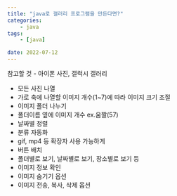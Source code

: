 ```yaml
---
title: "java로 갤러리 프로그램을 만든다면?"
categories: 
    - java
tags:
    - [java]

date: 2022-07-12
---
```


참고할 것 - 아이폰 사진, 갤럭시 갤러리

- 모든 사진 나열
- 가로 축에 나열할 이미지 개수(1~7)에 따라 이미지 크기 조절
- 이미지 폴더 나누기
- 폴더이름 옆에 이미지 개수 ex.움짤(57)
- 날짜별 정렬
- 분류 자동화
- gif, mp4 등 확장자 사용 가능하게
- 버튼 배치
- 폴더별로 보기, 날짜별로 보기, 장소별로 보기 등
- 이미지 정보 확인
- 이미지 숨기기 옵션
- 이미지 전송, 복사, 삭제 옵션
